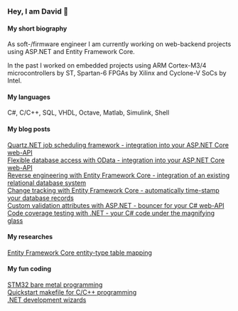 ### Hey, I am David 👋

#### **My short biography**
As soft-/firmware engineer I am currently working on web-backend projects using ASP.NET and Entity Framework Core.

In the past I worked on embedded projects using ARM Cortex-M3/4 microcontrollers by ST, Spartan-6 FPGAs by Xilinx and Cyclone-V SoCs by Intel.

#### **My languages**
C#, C/C++, SQL, VHDL, Octave, Matlab, Simulink, Shell

#### **My blog posts**
[Quartz.NET job scheduling framework - integration into your ASP.NET Core web-API](https://github.com/djek-sweng/blog-quartz-cronjob-scheduling-aspnet-core)<br>
[Flexible database access with OData - integration into your ASP.NET Core web-API](https://github.com/djek-sweng/blog-odata-aspnet-core-webapi)<br>
[Reverse engineering with Entity Framework Core - integration of an existing relational database system](https://github.com/djek-sweng/blog-scaffold-dbcontext-efcore)<br>
[Change tracking with Entity Framework Core - automatically time-stamp your database records](https://github.com/djek-sweng/blog-change-tracking-efcore)<br>
[Custom validation attributes with ASP.NET - bouncer for your C# web-API](https://github.com/djek-sweng/blog-custom-validation-attributes-aspnet)<br>
[Code coverage testing with .NET - your C# code under the magnifying glass](https://github.com/djek-sweng/blog-code-coverage-testing-dotnet)

#### **My researches**
[Entity Framework Core entity-type table mapping](https://github.com/djek-sweng/research-efcore-entity-type-table-mapping)<br>

#### **My fun coding**
[STM32 bare metal programming](https://github.com/djek-sweng/stm32-bare-metal)<br>
[Quickstart makefile for C/C++ programming](https://github.com/djek-sweng/quickstart-makefile-c-cpp.git)<br>
[.NET development wizards](https://github.com/djek-sweng/dotnet-wizards)
